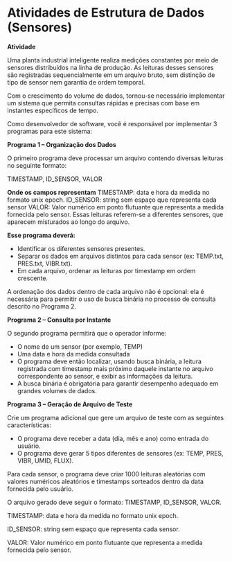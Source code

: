  # Atividades de Estrutura de Dados (Sensores)

**Atividade**

Uma planta industrial inteligente realiza medições constantes por meio de sensores distribuídos na linha de produção. As leituras desses sensores são registradas sequencialmente em um arquivo bruto, sem distinção de tipo de sensor nem garantia de ordem temporal.

Com o crescimento do volume de dados, tornou-se necessário implementar um sistema que permita consultas rápidas e precisas com base em instantes específicos de tempo.

Como desenvolvedor de software, você  é responsável por implementar 3 programas para este sistema:

**Programa 1 – Organização dos Dados**

O primeiro programa deve processar um arquivo contendo diversas leituras no seguinte formato:

 TIMESTAMP, ID_SENSOR, VALOR

**Onde os campos representam**
TIMESTAMP: data e hora da medida no formato unix epoch.
ID_SENSOR: string sem espaço que representa cada sensor
VALOR: Valor numérico em ponto flutuante que representa a medida fornecida pelo sensor.
Essas leituras referem-se a diferentes sensores, que aparecem misturados ao longo do arquivo.

**Esse programa deverá:**
- Identificar os diferentes sensores presentes.
- Separar os dados em arquivos distintos para cada sensor (ex: TEMP.txt, PRES.txt, VIBR.txt).
- Em cada arquivo, ordenar as leituras por timestamp em ordem crescente.

A ordenação dos dados dentro de cada arquivo não é opcional: ela é necessária para permitir o uso de busca binária no processo de consulta descrito no Programa 2.

**Programa 2 – Consulta por Instante**

O segundo programa permitirá que o operador informe:
- O nome de um sensor (por exemplo, TEMP)
- Uma data e hora da medida consultada
- O programa deve então localizar, usando busca binária, a leitura registrada com timestamp mais próximo daquele instante no arquivo correspondente ao sensor, e exibir as informações da leitura.
- A busca binária é obrigatória para garantir desempenho adequado em grandes volumes de dados.

**Programa 3 – Geração de Arquivo de Teste**

Crie um programa adicional que gere um arquivo de teste com as seguintes características:
- O programa deve receber a data (dia, mês e ano) como entrada do usuário.
- O programa deve gerar 5 tipos diferentes de sensores (ex: TEMP, PRES, VIBR, UMID, FLUX).

Para cada sensor, o programa deve criar 1000 leituras aleatórias com valores numéricos aleatórios e timestamps sorteados dentro da data fornecida pelo usuário.

O arquivo gerado deve seguir o formato: TIMESTAMP, ID_SENSOR, VALOR.

TIMESTAMP: data e hora da medida no formato unix epoch.

ID_SENSOR: string sem espaço que representa cada sensor.

VALOR: Valor numérico em ponto flutuante que representa a medida fornecida pelo sensor.
